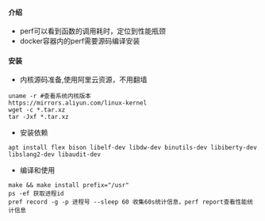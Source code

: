 #### 介绍
- perf可以看到函数的调用耗时，定位到性能瓶颈
- docker容器内的perf需要源码编译安装


#### 安装
- 内核源码准备,使用阿里云资源，不用翻墙
```
uname -r #查看系统内核版本
https://mirrors.aliyun.com/linux-kernel
wget -c *.tar.xz
tar -Jxf *.tar.xz
```
- 安装依赖
```
apt install flex bison libelf-dev libdw-dev binutils-dev libiberty-dev libslang2-dev libaudit-dev
```
- 编译和使用

```
make && make install prefix="/usr"
ps -ef 获取进程id
pref record -g -p 进程号 --sleep 60 收集60s统计信息，perf report查看性能统计信息
```